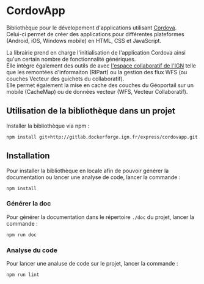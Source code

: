 # CordovApp

Bibliothèque pour le dévelopement d'applications utilisant [Cordova](https://cordova.apache.org/docs/en/latest/guide/platforms/index.html).    
Celui-ci permet de créer des applications pour différentes plateformes (Android, iOS, Windows mobile) en HTML, CSS et JavaScript.

La librairie prend en charge l'initialisation de l'application Cordova ainsi qu'un certain nombre de fonctionnalité génériques.    
Elle intègre également des outils de avec [l'espace collaboratif de l'IGN](https://espacecollaboratif.ign.fr/) telle que 
les remontées d'informaiton (RIPart) ou la gestion des flux WFS (ou couches Vecteur des guichets du collaboratif).    
Elle permet également la mise en cache des couches du Géoportail sur un mobile (CacheMap) ou de données vecteur (WFS, Vecteur Collaboratif).

## Utilisation de la bibliothèque dans un projet

Installer la bibliothèque via npm :
```
npm install git+http://gitlab.dockerforge.ign.fr/express/cordovapp.git
```

## Installation

Pour installer la bibliothèque en locale afin de pouvoir générer la documentation ou lancer une analyse de code, lancer la commande :
```
npm install
```

### Générer la doc

Pour générer la documentation dans le répertoire `./doc` du projet, lancer la commande :

```
npm run doc
```

### Analyse du code

Pour lancer une analuse de code sur le projet, lancer la commande :

```
npm run lint
```

